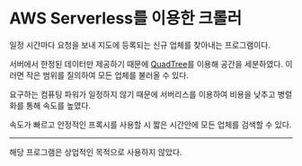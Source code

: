 # AWS Serverless를 이용한 크롤러

일정 시간마다 요청을 보내 지도에 등록되는 신규 업체를 찾아내는 프로그램이다.

서버에서 한정된 데이터만 제공하기 때문에 [QuadTree](https://en.wikipedia.org/wiki/Quadtree)를 이용해 공간을 세분하였다. 이러면 작은 범위를 질의하여 모든 업체를 불러올 수 있다.

요구하는 컴퓨팅 파워가 일정하지 않기 때문에 서버리스를 이용하여 비용을 낮추고 병렬화를 통해 속도를 높였다.

속도가 빠르고 안정적인 프록시를 사용할 시 짧은 시간안에 모든 업체를 검색할 수 있다.

---

해당 프로그램은 상업적인 목적으로 사용하지 않았다.
